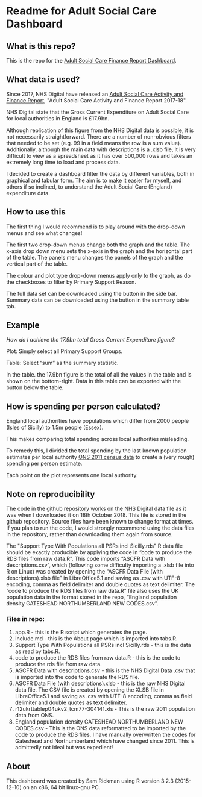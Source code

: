Readme for Adult Social Care Dashboard
======================================================

## What is this repo?

This is the repo for the [Adult Social Care Finance Report Dashboard](https://samrickman.shinyapps.io/ascfr_dashboard/).

## What data is used?

Since 2017, NHS Digital have released an [Adult Social Care Activity and Finance Report]("https://digital.nhs.uk/data-and-information/publications/statistical/adult-social-care-activity-and-finance-report/2017-18"), "Adult Social Care Activity and Finance Report 2017-18".

NHS Digital state that the Gross Current Expenditure on Adult Social Care for local authorities in England is £17.9bn. 

Although replication of this figure from the NHS Digital data is possible, it is not necessarily straightforward. There are a number of non-obvious filters that needed to be set (e.g. 99 in a field means the row is a sum value). Additionally, although the main data with descriptions is a .xlsb file, it is very difficult to view as a spreadsheet as it has over 500,000 rows and takes an extremely long time to load and process data.

I decided to create a dashboard filter the data by different variables, both in graphical and tabular form. The aim is to make it easier for myself, and others if so inclined, to understand the Adult Social Care (England) expenditure data. 

## How to use this

The first thing I would recommend is to play around with the drop-down menus and see what changes!

The first two drop-down menus change both the graph and the table. The x-axis drop down menu sets the x-axis in the graph and the horizontal part of the table. The panels menu changes the panels of the graph and the vertical part of the table.

The colour and plot type drop-down menus apply only to the graph, as do the checkboxes to filter by Primary Support Reason.

The full data set can be downloaded using the button in the side bar. Summary data can be downloaded using the button in the summary table tab.

## Example

*How do I achieve the 17.9bn total Gross Current Expenditure figure?*

Plot: Simply select all Primary Support Groups. 

Table: Select “sum” as the summary statistic. 

In the table. the 17.9bn figure is the total of all the values in the table and is shown on the bottom-right. Data in this table can be exported with the button below the table.

## How is spending per person calculated?

England local authorities have populations which differ from 2000 people (Isles of Sicilly) to 1.5m people (Essex).

This makes comparing total spending across local authorities misleading.

To remedy this, I divided the total spending by the last known population estimates per local authority [ONS 2011 census data](
https://www.ons.gov.uk/file?uri=/peoplepopulationandcommunity/populationandmigration/populationestimates/datasets/2011censuspopulationestimatesbyfiveyearagebandsandhouseholdestimatesforlocalauthoritiesintheunitedkingdom/r12ukrttablep04ukv2_tcm77-304141.xls) to create a (very rough) spending per person estimate.

Each point on the plot represents one local authority.

## Note on reproducibility 

The code in the github repository works on the NHS Digital data file as it was when I downloaded it on 18th October 2018. This file is stored in the github repository. Source files have been known to change format at times. If you plan to run the code, I would strongly recommend using the data files in the repository, rather than downloading them again from source.

The "Support Type With Populations all PSRs incl Sicilly.rds" R data file should be exactly producible by applying the code in “code to produce the RDS files from raw data.R”. This code imports “ASCFR Data with descriptions.csv”, which (following some difficulty importing a .xlsb file into R on Linux)  was created by opening the “ASCFR Data File (with descriptions).xlsb file” in LibreOffice5.1 and saving as .csv with UTF-8 encoding, comma as field delimiter and double quotes as text delimiter. The “code to produce the RDS files from raw data.R” file also uses the UK population data in the format stored in the repo, “England population density GATESHEAD NORTHUMBERLAND NEW CODES.csv”.

### Files in repo:

1. app.R - this is the R script which generates the page.
2. include.md - this is the About page which is imported into tabs.R.
3. Support Type With Populations all PSRs incl Sicilly.rds - this is the data as read by tabs.R.
4. code to produce the RDS files from raw data.R - this is the code to produce the rds file from raw data.
5. ASCFR Data with descriptions.csv - this is the NHS Digital Data .csv that is imported into the code to generate the RDS file.
6. ASCFR Data File (with descriptions).xlsb - this is the raw NHS Digital data file. The CSV file is created by opening the XLSB file in LibreOffice5.1 and saving as .csv with UTF-8 encoding, comma as field delimiter and double quotes as text delimiter.
7. r12ukrttablep04ukv2_tcm77-304141.xls - This is the raw 2011 population data from ONS.
8. England population density GATESHEAD NORTHUMBERLAND NEW CODES.csv - This is the ONS data reformatted to be imported by the code to produce the RDS files. I have manually overwritten the codes for Gateshead and Northumberland which have changed since 2011. This is admittedly not ideal but was expedient!

## About

This dashboard was created by Sam Rickman using R version 3.2.3 (2015-12-10) on an x86, 64 bit linux-gnu PC. 


